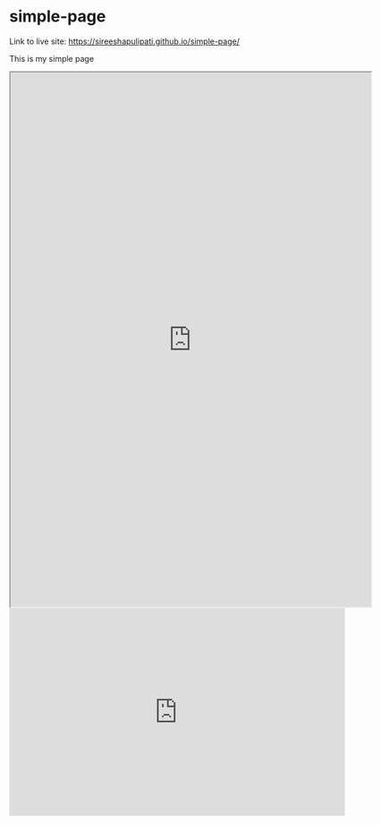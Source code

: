 # simple-page

Link to live site: https://sireeshapulipati.github.io/simple-page/

This is my simple page

<iframe src="http://public.tableau.com/views/DataVisualizationCourse/DataVizExp?:embed=y&:display_count=yes:showVizHome=no&:embed=true"
 width="645" height="955"></iframe>






<iframe width="600" height="371" seamless frameborder="0" scrolling="no" src="https://docs.google.com/spreadsheets/d/1E1nMCB-A6uASxfs6_asYQZ-v9R7v1pQODkFpmyP0-Uk/pubchart?oid=1202100353&amp;format=interactive"></iframe>

